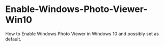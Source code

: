 # Enable-Windows-Photo-Viewer-Win10
How to Enable Windows Photo Viewer in Windows 10 and possibly set as default.
